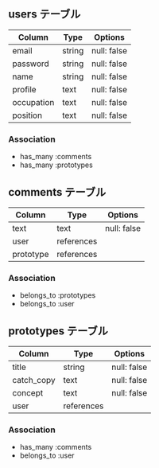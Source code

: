 

## users テーブル

| Column     | Type       | Options                        |
| ---------- | ---------- | ------------------------------ |
| email      | string     | null: false                    |
| password   | string     | null: false                    |
| name       | string     | null: false                    |
| profile    | text       | null: false                    |
| occupation | text       | null: false                    |
| position   | text       | null: false                    |

### Association

- has_many :comments
- has_many :prototypes

## comments テーブル

| Column    | Type       | Options                        |
| --------- | ---------- | ------------------------------ |
| text      | text       | null: false                    |
| user      | references |                                |
| prototype | references |                                |

### Association

- belongs_to :prototypes
- belongs_to :user

## prototypes テーブル

| Column     | Type       | Options                        |
| ---------- | ---------- | ------------------------------ |
| title      | string     | null: false                    |
| catch_copy | text       | null: false                    |
| concept    | text       | null: false                    |
| user       | references |                                |

### Association

- has_many :comments
- belongs_to :user
